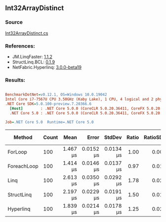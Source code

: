 ﻿## Int32ArrayDistinct

### Source
[Int32ArrayDistinct.cs](../LinqBenchmarks/Int32/Array/Int32ArrayDistinct.cs)

### References:
- JM.LinqFaster: [1.1.2](https://www.nuget.org/packages/JM.LinqFaster/1.1.2)
- StructLinq.BCL: [0.1.9](https://www.nuget.org/packages/StructLinq.BCL/0.1.9)
- NetFabric.Hyperlinq: [3.0.0-beta19](https://www.nuget.org/packages/NetFabric.Hyperlinq/3.0.0-beta19)

### Results:
``` ini

BenchmarkDotNet=v0.12.1, OS=Windows 10.0.19042
Intel Core i7-7567U CPU 3.50GHz (Kaby Lake), 1 CPU, 4 logical and 2 physical cores
.NET Core SDK=5.0.100-preview.7.20366.6
  [Host]        : .NET Core 5.0.0 (CoreCLR 5.0.20.36411, CoreFX 5.0.20.36411), X64 RyuJIT
  .NET Core 5.0 : .NET Core 5.0.0 (CoreCLR 5.0.20.36411, CoreFX 5.0.20.36411), X64 RyuJIT

Job=.NET Core 5.0  Runtime=.NET Core 5.0  

```
|      Method | Count |     Mean |     Error |    StdDev | Ratio | RatioSD |  Gen 0 | Gen 1 | Gen 2 | Allocated |
|------------ |------ |---------:|----------:|----------:|------:|--------:|-------:|------:|------:|----------:|
|     ForLoop |   100 | 1.467 μs | 0.0152 μs | 0.0134 μs |  1.00 |    0.00 | 2.8706 |     - |     - |    6008 B |
| ForeachLoop |   100 | 1.414 μs | 0.0146 μs | 0.0137 μs |  0.97 |    0.01 | 2.8706 |     - |     - |    6008 B |
|        Linq |   100 | 2.613 μs | 0.0350 μs | 0.0292 μs |  1.78 |    0.02 | 2.0599 |     - |     - |    4312 B |
|  StructLinq |   100 | 2.197 μs | 0.0229 μs | 0.0191 μs |  1.50 |    0.01 |      - |     - |     - |         - |
|   Hyperlinq |   100 | 1.839 μs | 0.0214 μs | 0.0178 μs |  1.25 |    0.02 |      - |     - |     - |         - |
